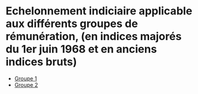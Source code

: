 # Echelonnement indiciaire applicable aux différents groupes de rémunération, (en indices majorés du 1er juin 1968 et en anciens indices bruts)

- [Groupe 1](groupe-1)
- [Groupe 2](groupe-2)

